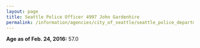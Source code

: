 ```yaml
---
layout: page
title: Seattle Police Officer 4997 John Gardenhire
permalink: /information/agencies/city_of_seattle/seattle_police_department/copbook/4997/
---
```


**Age as of Feb. 24, 2016:** 57.0
